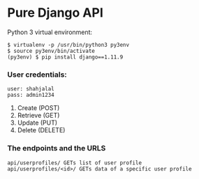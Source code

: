 # Pure Django API

Python 3 virtual environment:
```
$ virtualenv -p /usr/bin/python3 py3env
$ source py3env/bin/activate
(py3env) $ pip install django==1.11.9
```

### User credentials:
```
user: shahjalal
pass: admin1234
```

1. Create (POST)
2. Retrieve (GET)
3. Update (PUT)
4. Delete (DELETE)

### The endpoints and the URLS

```
api/userprofiles/ GETs list of user profile
api/userprofiles/<id>/ GETs data of a specific user profile
```